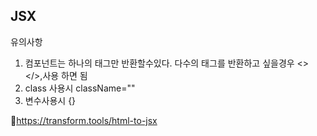 JSX
---
유의사항<br/>
1. 컴포넌트는 하나의 태그만 반환할수있다. 다수의 태그를 반환하고 싶을경우 <></>,<Fragment></Fragment>사용 하면 됨
2. class 사용시 className="" 
3. 변수사용시 {}

📌https://transform.tools/html-to-jsx
